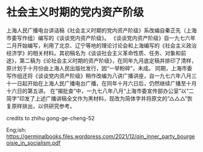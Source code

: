 # 社会主义时期的党内资产阶级

上海人民广播电台讲话稿《社会主义时期的党内资产阶级》系改编自秦正先（上海市委写作组）编写的《谈谈党内资产阶级》。
《谈谈党内资产阶级》自一九七六年二月开始编写，利用了北京、辽宁等地的理论讨论会和上海编写的《社会主义政治经济学》的相关材料。其初稿名为《谈谈社会主义革命性质、任务、对象和前途》，第二稿为《论社会主义时期的资产阶级》，在同年九月底定稿并排印了清样，原计划于十月份由上海人民出版社发行，因“一举粉碎”，未成。
同期，上海市委写作组还将《谈谈党内资产阶级》稍作改编为八讲广播讲座，自一九七六年八月三十一日起开始在上海人民广播电台广播，在同年十月六日后，仍然继续广播至十月十六日的第五讲。
在“揭批查”中，一九七八年八月“上海市委宣传部办公室”以“二简字”印发了上述广播讲稿全文作为黑材料，现改为简体字并将原文的“△△△”恢复原样排出，以供研究参考。

credits to zhihu gong-ge-cheng-52

Eng;ish:
https://germinalbooks.files.wordpress.com/2021/12/qin_inner_party_bourgeoisie_in_socialism.pdf
